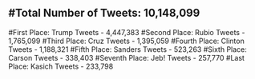 #Total Number of Tweets: 10,148,099 
---
#First Place: Trump Tweets - 4,447,383
#Second Place: Rubio Tweets - 1,765,099
#Third Place: Cruz Tweets - 1,395,059
#Fourth Place: Clinton Tweets - 1,188,321
#Fifth Place: Sanders Tweets - 523,263
#Sixth Place: Carson Tweets - 338,403
#Seventh Place: Jeb! Tweets - 257,770
#Last Place: Kasich Tweets - 233,798
